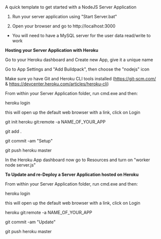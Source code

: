 
A quick template to get started with a NodeJS Server Application

1. Run your server application using "Start Server.bat"

2. Open your browser and go to http://localhost:3000

* You will need to have a MySQL server for the user data read/write to work


**Hosting your Server Application with Heroku**

Go to your Heroku dashboard and Create new App, give it a unique name

Go to App Settings and "Add Buildpack", then choose the "nodejs" icon

Make sure yo have Git and Heroku CLI tools installed (https://git-scm.com/ & https://devcenter.heroku.com/articles/heroku-cli)

From within your Server Application folder, run cmd.exe and then:

heroku login

this will open up the default web browser with a link, click on Login

git init heroku git:remote -a NAME_OF_YOUR_APP 

git add . 

git commit -am "Setup" 

git push heroku master

In the Heroku App dashboard now go to Resources and turn on "worker node server.js"


**To Update and re-Deploy a Server Application hosted on Heroku**

From within your Server Application folder, run cmd.exe and then:

heroku login

this will open up the default web browser with a link, click on Login

heroku git:remote -a NAME_OF_YOUR_APP 

git commit -am "Update" 

git push heroku master
